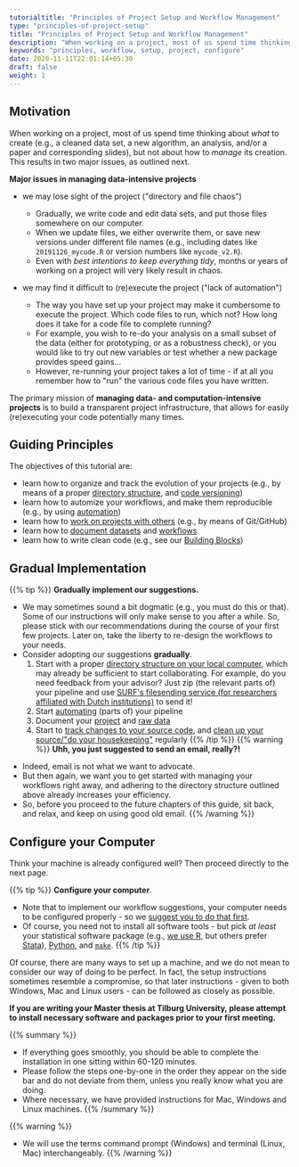 ```yaml
---
tutorialtitle: "Principles of Project Setup and Workflow Management"
type: "principles-of-project-setup"
title: "Principles of Project Setup and Workflow Management"
description: "When working on a project, most of us spend time thinking about what to create (a cleaned data set, a new algorithm, an analysis, a paper and corresponding slides), but not about how to manage its creation."
keywords: "principles, workflow, setup, project, configure"
date: 2020-11-11T22:01:14+05:30
draft: false
weight: 1
---
```


## Motivation

When working on a project, most of us spend time thinking about *what* to create (e.g., a cleaned data set, a new algorithm, an analysis, and/or a paper and corresponding slides), but not about how to *manage* its creation. This results in two major issues, as outlined next.

**Major issues in managing data-intensive projects**

- we may lose sight of the project ("directory and file chaos")

  - Gradually, we write code and edit data sets, and put those files somewhere on our computer.
  - When we update files, we either overwrite them, or save new versions under different file names (e.g., including dates like `20191126_mycode.R` or version numbers like `mycode_v2.R`).
  - Even with *best intentions to keep everything tidy*, months or years of working on a project will very likely result in chaos.

- we may find it difficult to (re)execute the project ("lack of automation")
  - The way you have set up your project may make it cumbersome to execute the project. Which code files to run, which not? How long does it take for a code file to complete running?
  - For example, you wish to re-do your analysis on a small subset of the data (either for prototyping, or as a robustness check), or you would like to try out new variables or test whether a new package provides speed gains...
  - However, re-running your project takes a lot of time - if at all you remember how to "run" the various code files you have written.

The primary mission of **managing data- and computation-intensive projects** is to build a transparent project infrastructure, that allows for easily (re)executing your code potentially many times.

## Guiding Principles

The objectives of this tutorial are:

- learn how to organize and track the evolution of your projects (e.g., by means of a proper [directory structure](../directories), and [code versioning](../versioning))
- learn how to automize your workflows, and make them reproducible (e.g., by using [automation](../automation))
- learn how to [work on projects with others](../collaboration) (e.g., by means of Git/GitHub)
- learn how to [document datasets](../documenting-data) and [workflows](../documenting-code)
- learn how to write clean code (e.g., see our [Building Blocks](/building-blocks))

## Gradual Implementation

{{% tip %}}
**Gradually implement our suggestions.**

* We may sometimes sound a bit dogmatic (e.g., you must do this or that). Some of our instructions will only make sense to you after a while. So, please stick with our recommendations during the course of your first few projects. Later on, take the liberty to re-design the workflows to your needs.
* Consider adopting our suggestions **gradually**.
  1. Start with a proper [directory structure on your local computer](directories.md#data-management), which
  may already be sufficient to start collaborating. For example,
  do you need feedback from your advisor? Just zip (the relevant parts of) your pipeline
  and use [SURF's filesending service (for researchers affiliated with Dutch institutions)](https://filesender.surf.nl/) to send it!
  2. Start [automating](../automation) (parts of) your pipeline
  3. Document your [project](../documenting-code) and [raw data](../documenting-data)
  4. Start to [track changes to your source code](../versioning), and [clean up your source/"do your housekeeping"](../checklist) regularly
{{% /tip %}}
{{% warning %}}
**Uhh, you just suggested to send an email, really?!**
- Indeed, email is not what we want to advocate.
- But then again, we want you to get started with managing your workflows right away, and adhering to the directory structure outlined above already increases your efficiency.
- So, before you proceed to the future chapters of this guide, sit back, and relax, and keep on using good old email.
{{% /warning %}}
## Configure your Computer

Think your machine is already configured well? Then proceed directly to the next page.

{{% tip %}}
**Configure your computer**.
- Note that to implement our workflow suggestions, your computer needs to be configured properly - so we [suggest you to do that first](/building-blocks/configure-your-computer).
- Of course, you need not to install all software tools - but pick *at least* your statistical software package (e.g., [we use R](/building-blocks/configure-your-computer/statistics-and-computation/r/), but others prefer [Stata](/building-blocks/configure-your-computer/statistics-and-computation/stata/)), [Python](/building-blocks/configure-your-computer/statistics-and-computation/python/), and [`make`](/building-blocks/configure-your-computer/automation-and-workflows/make/).
{{% /tip %}}

Of course, there are many ways to set up a machine, and we do not mean to consider our way of doing to be perfect. In fact, the setup instructions sometimes resemble a compromise, so that later instructions - given to both Windows, Mac and Linux users - can be followed as closely as possible.

**If you are writing your Master thesis at Tilburg University, please attempt to install necessary software and packages prior to your first meeting.**

{{% summary %}}
* If everything goes smoothly, you should be able to complete the installation in one sitting within 60-120 minutes.
* Please follow the steps one-by-one in the order they appear on the side bar and do not deviate from them, unless you really know what you are doing.
* Where necessary, we have provided instructions for Mac, Windows and Linux machines.
{{% /summary %}}

{{% warning %}}
* We will use the terms command prompt (Windows) and terminal (Linux, Mac) interchangeably.
{{% /warning %}}
<!---* You should be able to complete this subchapter in  sitting within 90-150 minutes.-->

<!--
!!! warning
	This site is under development, and will be updated continuously. Please check back frequently.
--!>

<!--#* Please follow the steps one-by-one in the order they appear on the side bar and do not deviate from them, unless you really know what you are doing.
#* Where necessary, we have provided instructions for Mac, Windows and Linux machines.
--!>
<!--
[^1]:  As you will quickly realize, the folder structure is a mess, and it is close to impossible to find the code that prepared the datasets, or the code that was used to estimate the econometric model that eventually got published (if you do find these files, please let us know). ;-)

-->
